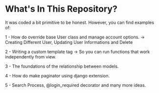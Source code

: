 # What's In This Repository?
It was coded a bit primitive to be honest. However, you can find examples of:

1 - How do override base User class and manage account options. -> Creating Different User, Updating User Informations and Delete

2 - Writing a custom template tag -> So you can run functions that work independently from view.

3 - The foundations of the relationship between models.

4 - How do make paginator using django extension.

5 - Search Process, @login_required decorator and many more ideas.
